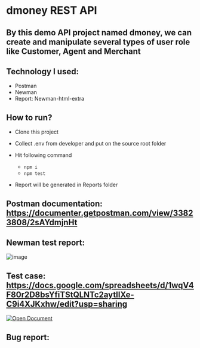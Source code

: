 # dmoney REST API
## By this demo API project named dmoney, we can create and manipulate several types of user role like Customer, Agent and Merchant
## Technology I used:
  - Postman
  - Newman
  - Report: Newman-html-extra
## How to run?
  - Clone this project
  - Collect .env from developer and put on the source root folder
  - Hit following command
    - ``` npm i ```
    - ``` npm test ```
    
    
        
    
  - Report will be generated in Reports folder
    
## Postman documentation: https://documenter.getpostman.com/view/33823808/2sAYdmjnHt

## Newman test report:
  ![image](https://github.com/user-attachments/assets/3270e332-d2d4-45b1-a016-865616e09189)
  
## Test case: https://docs.google.com/spreadsheets/d/1wqV4F80r2D8bsYfiTStQLNTc2aytIlXe-C9i4XJKxhw/edit?usp=sharing
  [![Open Document](https://img.shields.io/badge/Open-Document-blue?style=for-the-badge)]([https://docs.google.com/...](https://docs.google.com/spreadsheets/d/1wqV4F80r2D8bsYfiTStQLNTc2aytIlXe-C9i4XJKxhw/edit?usp=sharing))


## Bug report: 

   
     
    

